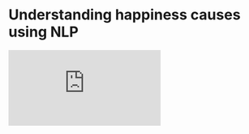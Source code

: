 # Understanding happiness causes using NLP 

![alt text](https://github.com/Nadia-143/project4_T5_NLP/blob/main/Understanding%20happiness%20using%20NLP-2%20(1).pdf)

